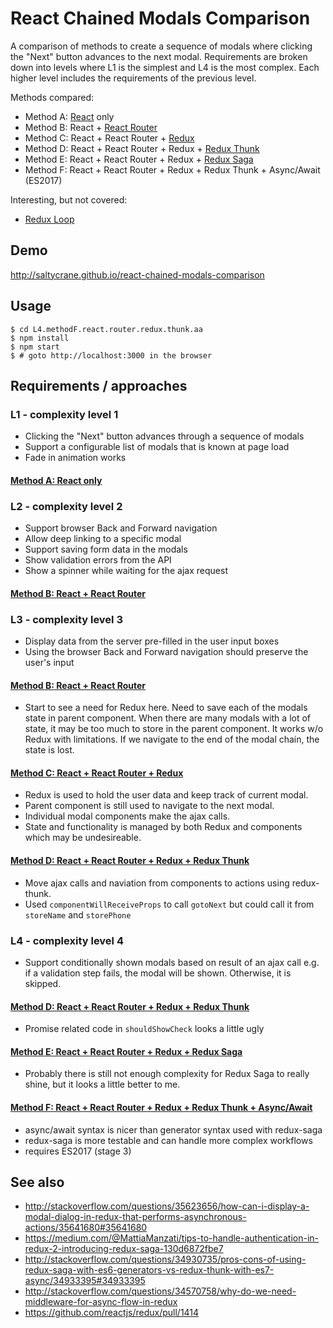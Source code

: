 # React Chained Modals Comparison

A comparison of methods to create a sequence of modals where clicking the "Next"
button advances to the next modal. Requirements are broken down into levels where
L1 is the simplest and L4 is the most complex. Each higher level includes the
requirements of the previous level.

Methods compared:

 - Method A: [React](https://facebook.github.io/react/) only
 - Method B: React + [React Router](https://github.com/reactjs/react-router)
 - Method C: React + React Router + [Redux](https://github.com/reactjs/redux)
 - Method D: React + React Router + Redux + [Redux Thunk](https://github.com/gaearon/redux-thunk)
 - Method E: React + React Router + Redux + [Redux Saga](https://github.com/yelouafi/redux-saga)
 - Method F: React + React Router + Redux + Redux Thunk + Async/Await (ES2017)

Interesting, but not covered:

 - [Redux Loop](https://github.com/raisemarketplace/redux-loop)
 
## Demo

http://saltycrane.github.io/react-chained-modals-comparison
 
## Usage

    $ cd L4.methodF.react.router.redux.thunk.aa
    $ npm install
    $ npm start
    $ # goto http://localhost:3000 in the browser

## Requirements / approaches

### L1 - complexity level 1

 - Clicking the "Next" button advances through a sequence of modals
 - Support a configurable list of modals that is known at page load
 - Fade in animation works

#### [Method A: React only](/L1.methodA.react)
 
### L2 - complexity level 2

 - Support browser Back and Forward navigation
 - Allow deep linking to a specific modal
 - Support saving form data in the modals
 - Show validation errors from the API
 - Show a spinner while waiting for the ajax request

#### [Method B: React + React Router](/L2.methodB.react.router)

### L3 - complexity level 3

 - Display data from the server pre-filled in the user input boxes
 - Using the browser Back and Forward navigation should preserve the user's input
 
#### [Method B: React + React Router](/L3.methodB.react.router)

 - Start to see a need for Redux here. Need to save each of the modals state in parent component.
   When there are many modals with a lot of state, it may be too much to store in the parent component.
   It works w/o Redux with limitations. If we navigate to the end of the modal chain, the state is lost.

#### [Method C: React + React Router + Redux](/L3.methodC.react.router.redux)

 - Redux is used to hold the user data and keep track of current modal.
 - Parent component is still used to navigate to the next modal.
 - Individual modal components make the ajax calls.
 - State and functionality is managed by both Redux and components which may be undesireable.

#### [Method D: React + React Router + Redux + Redux Thunk](/L3.methodD.react.router.redux.thunk)

 - Move ajax calls and naviation from components to actions using redux-thunk.
 - Used `componentWillReceiveProps` to call `gotoNext` but could call it from `storeName` and `storePhone`

### L4 - complexity level 4

 - Support conditionally shown modals based on result of an ajax call
   e.g. if a validation step fails, the modal will be shown. Otherwise, it is skipped.

#### [Method D: React + React Router + Redux + Redux Thunk](/L4.methodD.react.router.redux.thunk)

 - Promise related code in `shouldShowCheck` looks a little ugly

#### [Method E: React + React Router + Redux + Redux Saga](/L4.methodE.react.router.redux.saga)

 - Probably there is still not enough complexity for Redux Saga to really shine,
   but it looks a little better to me.

#### [Method F: React + React Router + Redux + Redux Thunk + Async/Await](/L4.methodF.react.router.redux.thunk.aa)

 - async/await syntax is nicer than generator syntax used with redux-saga
 - redux-saga is more testable and can handle more complex workflows
 - requires ES2017 (stage 3)

## See also

 - http://stackoverflow.com/questions/35623656/how-can-i-display-a-modal-dialog-in-redux-that-performs-asynchronous-actions/35641680#35641680 
 - https://medium.com/@MattiaManzati/tips-to-handle-authentication-in-redux-2-introducing-redux-saga-130d6872fbe7
 - http://stackoverflow.com/questions/34930735/pros-cons-of-using-redux-saga-with-es6-generators-vs-redux-thunk-with-es7-async/34933395#34933395
 - http://stackoverflow.com/questions/34570758/why-do-we-need-middleware-for-async-flow-in-redux
 - https://github.com/reactjs/redux/pull/1414
